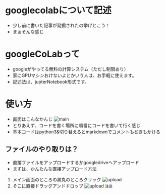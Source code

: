 # googlecolabについて記述
- 少し前に書いた記事が発掘されたの挙げとこう！
- まぁそんな感じ
# googleCoLabって
- googleがやってる無料の計算システム（ただし制限あり）
- 家にGPUマシンおけないよとかいう人は、お手軽に使えます。
- 記述法は、jupterNotebook形式です。
# 使い方
- 画面はこんなかんじ
![main](https://github.com/kapibarasyun/til/blob/image/googlecolab/main.png?raw=true)
- とりあえず、コードを書く場所に順番にコードを書いて行く感じ
- 基本コードはpython3&切り替えるとmarkdownでコメント~~もどき~~もかける
## ファイルのやり取りは？
- 直接ファイルをアップロードするかgoogledriveへアップロード
- まずは、かんたんな直接アップロード方法
1. メイン画面のところの黒丸のところクリック
![upload](https://github.com/kapibarasyun/til/blob/image/googlecolab/kokodayo.png?raw=true)
2. そこに直接ドラッグアンドドロップ
![upload](https://github.com/kapibarasyun/til/blob/image/googlecolab/drive.png?raw=true)
`注意`